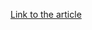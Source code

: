 [Link to the article](https://blog.sekoia.io/navigating-the-nis2-directive-key-insights-for-cybersecurity-compliance-and-how-sekoia-io-can-help/)
